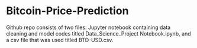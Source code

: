 # Bitcoin-Price-Prediction

Github repo consists of two files: Jupyter notebook containing data cleaning and model codes titled Data_Science_Project Notebook.ipynb, and a csv file that was used titled BTD-USD.csv.
